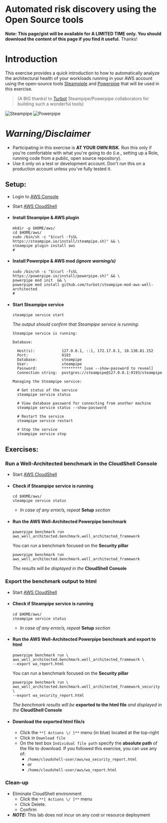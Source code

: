 # Automated risk discovery using the Open Source tools

**Note: This page/gist will be available for A LIMITED TIME only. You should download the content of this page if you find it useful.** Thanks!

# Introduction
This exercise provides a quick introduction to how to automatically analyze the architectural health of your workloads running in your AWS account using the open-source tools [Steampiple](https://github.com/turbot/steampipe) and [Powerpipe](https://github.com/turbot/powerpipe) that will be used in this exercise. 
> (A BIG thanks! to [Turbot](https://turbot.com) Steampipe/Powerpipe collaborators for building such a wonderful tools)

![Steampipe](https://camo.githubusercontent.com/31d20af0f48b24499c76e768d4b4a7f1402cff7ee7fb9f73c019cb4a18893977/68747470733a2f2f737465616d706970652e696f2f696d616765732f737465616d706970652d636f6c6f722d6c6f676f2d616e642d776f72646d61726b2d776974682d77686974652d627562626c652e737667) 
![Powerpipe](https://camo.githubusercontent.com/f60987a8385ec93dc3a1e70c119d9dbbc3debfaa5ef1514d60cafa48f668a61e/68747470733a2f2f706f776572706970652e696f2f696d616765732f706f776572706970655f776f72646d61726b2e737667)


# _Warning/Disclaimer_
- Participating in this exercise is **AT YOUR OWN RISK**. Run this only if you're comfortable with what you're going to do (i.e., setting up a Role, running code from a public, open source repository).
- Use it only on a test or development account. Don't run this on a production account unless you've fully tested it.

## Setup:
- Login to [AWS Console](console.aws.amazon.com)
- Start [AWS CloudShell](console.aws.amazon.com/cloudshell)
- #### Install Steampipe & AWS plugin

	```
	mkdir -p $HOME/aws/
	cd $HOME/aws/
	sudo /bin/sh -c "$(curl -fsSL https://steampipe.io/install/steampipe.sh)" && \
	steampipe plugin install aws
	#
	```

- #### Install Powerpipe & AWS mod *(ignore warning/s)*

	```
	sudo /bin/sh -c "$(curl -fsSL https://powerpipe.io/install/powerpipe.sh)" && \
	powerpipe mod init  && \
	powerpipe mod install github.com/turbot/steampipe-mod-aws-well-architected
	#
	```	
- #### Start Steampipe service

	```
	steampipe service start
	```
	*The output should confirm that Steampipe service is running:*

	```
	Steampipe service is running:
	
	Database:
	
	  Host(s):            127.0.0.1, ::1, 172.17.0.1, 10.130.81.152
	  Port:               9193
	  Database:           steampipe
	  User:               steampipe
	  Password:           ********* [use --show-password to reveal]
	  Connection string:  postgres://steampipe@127.0.0.1:9193/steampipe
	
	Managing the Steampipe service:
	
	  # Get status of the service
	  steampipe service status
	
	  # View database password for connecting from another machine
	  steampipe service status --show-password
	
	  # Restart the service
	  steampipe service restart
	
	  # Stop the service
	  steampipe service stop
	```

## Exercises:

### Run a Well-Architected benchmark in the CloudShell Console

- Start [AWS CloudShell](console.aws.amazon.com/cloudshell)
- #### Check if Steampipe service is running 

	```
	cd $HOME/aws/
	steampipe service status

	```

	* *In case of any error/s, repeat* **Setup** *section*

- #### Run the AWS Well-Architected Powerpipe benchmark
	
	```
	powerpipe benchmark run aws_well_architected.benchmark.well_architected_framework

	```

	You can run a benchmark focused on the **Security pillar**

	```
	powerpipe benchmark run aws_well_architected.benchmark.well_architected_framework

	```
	*The results will be displayed in the* **CloudShell Console**

### Export the benchmark output to html
- Start [AWS CloudShell](console.aws.amazon.com/cloudshell)
- #### Check if Steampipe service is running 

	```
	cd $HOME/aws/	
	steampipe service status

	```

	* *In case of any error/s, repeat* **Setup** *section*

- #### Run the AWS Well-Architected Powerpipe benchmark and export to html
	
	```
	powerpipe benchmark run \
	aws_well_architected.benchmark.well_architected_framework \
	--export wa_report.html
	```

	You can run a benchmark focused on the **Security pillar**

	```
	powerpipe benchmark run \
	aws_well_architected.benchmark.well_architected_framework_security \
	--export wa_security_report.html
	```
	*The benchmark results will be* **exported to the html file** *and displayed in the* **CloudShell Console**

- #### Download the exported html file/s

	- Click the `**[ Actions \/ ]**` menu (in blue) located at the top-right
	- Click in `Download file`
	- On the text box `Individual file path` specify the **absolute path** of the file to download. If you followed this exercise, you can use any of: 
		- `/home/cloudshell-user/aws/wa_security_report.html`
		- or
		- `/home/cloudshell-user/aws/wa_report.html`


### Clean-up
- Eliminate CloudShell environment
	- Click the `**[ Actions \/ ]**` menu
	- Click Delete.
	- Confirm
- _**NOTE:**_ This lab does not incur on any cost or resource deployment